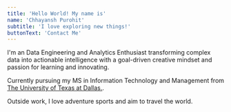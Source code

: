 ```yaml
---
title: 'Hello World! My name is'
name: 'Chhayansh Purohit'
subtitle: 'I love exploring new things!'
buttonText: 'Contact Me'
---
```


I'm an Data Engineering and Analytics Enthusiast transforming complex data into actionable intelligence with a goal-driven creative mindset and passion for learning and innovating.

Currently pursuing my MS in Information Technology and Management from [The University of Texas at Dallas.](https://www.utdallas.edu/).

Outside work, I love adventure sports and aim to travel the world.
